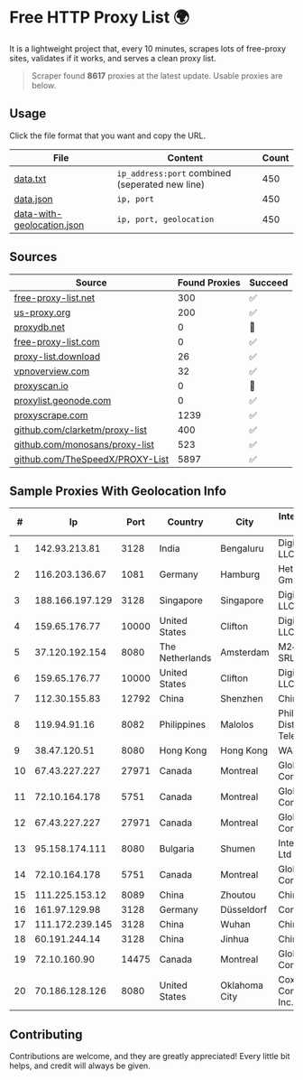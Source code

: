 
# Free HTTP Proxy List 🌍

It is a lightweight project that, every 10 minutes, scrapes lots of free-proxy sites, validates if it works, and serves a clean proxy list.


> Scraper found **8617** proxies at the latest update. Usable proxies are below.

## Usage

Click the file format that you want and copy the URL.


|File|Content|Count|
|----|-------|-----|
|[data.txt](https://raw.githubusercontent.com/themiralay/Proxy-List-World/master/data.txt)|`ip_address:port` combined (seperated new line)|450|
|[data.json](https://raw.githubusercontent.com/themiralay/Proxy-List-World/master/data.json)|`ip, port`|450|
|[data-with-geolocation.json](https://raw.githubusercontent.com/themiralay/Proxy-List-World/master/data-with-geolocation.json)|`ip, port, geolocation`|450|

## Sources

|Source|Found Proxies|Succeed|
|------|-------------|-------|
|[free-proxy-list.net](https://free-proxy-list.net)|300|✅|
|[us-proxy.org](https://www.us-proxy.org)|200|✅|
|[proxydb.net](http://proxydb.net)|0|🚫|
|[free-proxy-list.com](https://free-proxy-list.com/?page=&port=&type%5B%5D=http&type%5B%5D=https&up_time=0&search=Search)|0|✅|
|[proxy-list.download](https://www.proxy-list.download/HTTP)|26|✅|
|[vpnoverview.com](https://vpnoverview.com/privacy/anonymous-browsing/free-proxy-servers)|32|✅|
|[proxyscan.io](https://www.proxyscan.io)|0|🚫|
|[proxylist.geonode.com](https://proxylist.geonode.com/api/proxy-list?limit=300&page=1&sort_by=lastChecked&sort_type=desc&protocols=http,https)|0|✅|
|[proxyscrape.com](https://api.proxyscrape.com/v2/?request=displayproxies&protocol=http&timeout=10000&country=all&ssl=all&anonymity=all)|1239|✅|
|[github.com/clarketm/proxy-list](https://raw.githubusercontent.com/clarketm/proxy-list/master/proxy-list-raw.txt)|400|✅|
|[github.com/monosans/proxy-list](https://raw.githubusercontent.com/monosans/proxy-list/main/proxies/http.txt)|523|✅|
|[github.com/TheSpeedX/PROXY-List](https://raw.githubusercontent.com/TheSpeedX/PROXY-List/master/http.txt)|5897|✅|


## Sample Proxies With Geolocation Info

|#|Ip|Port|Country|City|Internet Service Provider|
|-|--|----|-------|----|-------------------------|
|1|142.93.213.81|3128|India|Bengaluru|DigitalOcean, LLC|
|2|116.203.136.67|1081|Germany|Hamburg|Hetzner Online GmbH|
|3|188.166.197.129|3128|Singapore|Singapore|DigitalOcean, LLC|
|4|159.65.176.77|10000|United States|Clifton|DigitalOcean, LLC|
|5|37.120.192.154|8080|The Netherlands|Amsterdam|M247 Europe SRL|
|6|159.65.176.77|10000|United States|Clifton|DigitalOcean, LLC|
|7|112.30.155.83|12792|China|Shenzhen|China Mobile|
|8|119.94.91.16|8082|Philippines|Malolos|Philippine Long Distance Telephone Co.|
|9|38.47.120.51|8080|Hong Kong|Hong Kong|WAP.AC LTD|
|10|67.43.227.227|27971|Canada|Montreal|GloboTech Communications|
|11|72.10.164.178|5751|Canada|Montreal|GloboTech Communications|
|12|67.43.227.227|27971|Canada|Montreal|GloboTech Communications|
|13|95.158.174.111|8080|Bulgaria|Shumen|Internet Service Ltd|
|14|72.10.164.178|5751|Canada|Montreal|GloboTech Communications|
|15|111.225.153.12|8089|China|Zhoutou|China Telecom|
|16|161.97.129.98|3128|Germany|Düsseldorf|Contabo GmbH|
|17|111.172.239.145|3128|China|Wuhan|China Telecom|
|18|60.191.244.14|3128|China|Jinhua|Chinanet|
|19|72.10.160.90|14475|Canada|Montreal|GloboTech Communications|
|20|70.186.128.126|8080|United States|Oklahoma City|Cox Communications Inc.|



## Contributing

Contributions are welcome, and they are greatly appreciated! Every
little bit helps, and credit will always be given.

